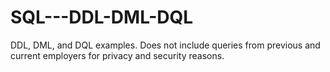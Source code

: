 # SQL---DDL-DML-DQL
DDL, DML, and DQL examples. Does not include queries from previous and current employers for privacy and security reasons.
